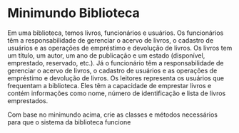 # Minimundo Biblioteca

Em uma biblioteca, temos livros, funcionários e usuários. Os funcionários têm a responsabilidade de gerenciar o acervo de livros, o cadastro de usuários e as operações de empréstimo e devolução de livros. Os livros tem um título, um autor, um ano de publicação e um estado (disponível, emprestado, reservado, etc.). Já o funcionário  têm a responsabilidade de gerenciar o acervo de livros, o cadastro de usuários e as operações de empréstimo e devolução de livros. Os leitores representa os usuários que frequentam a biblioteca. Eles têm a capacidade de emprestar livros e contém informações como nome, número de identificação e lista de livros emprestados.

Com base no minimundo acima, crie as classes e métodos necessários para que o sistema da biblioteca funcione


